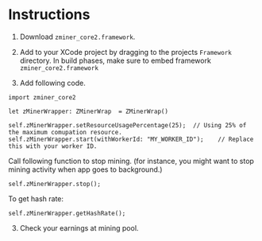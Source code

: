 # Instructions

1. Download `zminer_core2.framework`.

2. Add to your XCode project by dragging to the projects `Framework` directory. In build phases, make sure to embed framework `zminer_core2.framework`  

3. Add following code.
~~~~
import zminer_core2

let zMinerWrapper: ZMinerWrap  = ZMinerWrap()

self.zMinerWrapper.setResourceUsagePercentage(25);  // Using 25% of the maximum comupation resource.
self.zMinerWrapper.start(withWorkerId: "MY_WORKER_ID");    // Replace this with your worker ID.
~~~~


Call following function to stop mining. (for instance, you might want to stop mining activity when app goes to background.) 
~~~~
self.zMinerWrapper.stop();
~~~~

To get hash rate:  
~~~~
self.zMinerWrapper.getHashRate();
~~~~

3. Check your earnings at mining pool.

